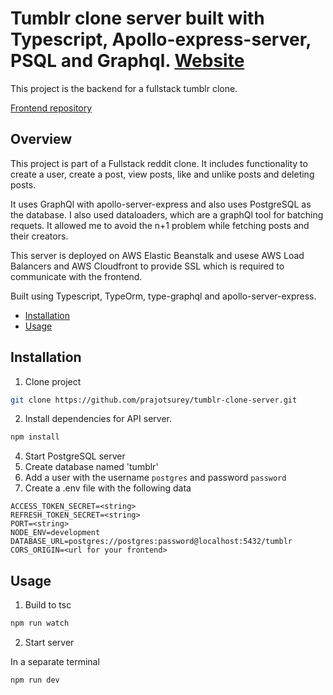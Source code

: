 # Tumblr clone server built with Typescript, Apollo-express-server, PSQL and Graphql. [Website](https://tumblr-clone-client.vercel.app/)

This project is the backend for a fullstack tumblr clone.

[Frontend repository](https://github.com/prajotsurey/tumblr-clone-client)

## Overview
This project is part of a Fullstack reddit clone. It includes functionality to create a user, create a post, view posts, like and unlike posts and deleting posts.

It uses GraphQl with apollo-server-express and also uses PostgreSQL as the database. I also used dataloaders, which are a graphQl tool for batching requets. It allowed me to avoid the n+1 problem while fetching posts and their creators.

This server is deployed on AWS Elastic Beanstalk and usese AWS Load Balancers and AWS Cloudfront to provide SSL which is required to communicate with the frontend.


Built using Typescript, TypeOrm, type-graphql and apollo-server-express. 
* [Installation](#user-content-installation)
* [Usage](#user-content-usage)

## Installation

1. Clone project

```bash
git clone https://github.com/prajotsurey/tumblr-clone-server.git
```

2. Install dependencies for API server.

```bash
npm install
```

4. Start PostgreSQL server
5. Create database named 'tumblr'
6. Add a user with the username `postgres` and password `password`
7. Create a .env file with the following data
```
ACCESS_TOKEN_SECRET=<string>
REFRESH_TOKEN_SECRET=<string>
PORT=<string>
NODE_ENV=development
DATABASE_URL=postgres://postgres:password@localhost:5432/tumblr
CORS_ORIGIN=<url for your frontend>
```
## Usage

1. Build to tsc

```bash
npm run watch
```

2. Start server

In a separate terminal
```bash
npm run dev
```
